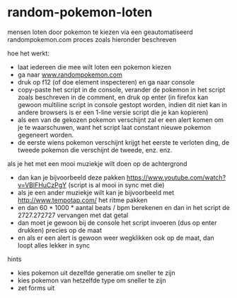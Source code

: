 # random-pokemon-loten
mensen loten door pokemon te kiezen
via een geautomatiseerd randompokemon.com proces zoals hieronder beschreven

hoe het werkt:
* laat iedereen die mee wilt loten een pokemon kiezen
* ga naar www.randompokemon.com
* druk op f12 (of doe element inspecteren) en ga naar console
* copy-paste het script in de console, verander de pokemon in het script zoals beschreven in de comment, en druk op enter (in firefox kan gewoon multiline script in console gestopt worden, indien dit niet kan in andere browsers is er een 1-line versie script die je kan kopieren)
* als een van de gekozen pokemon verschijnt zal er een alert komen om je te waarschuwen, want het script laat constant nieuwe pokemon gegeneert worden.
* de eerste wiens pokemon verschijnt krijgt het eerste te verloten ding, de tweede pokemon die verschijnt de tweede, enz. enz.

als je het met een mooi muziekje wilt doen op de achtergrond
* dan kan je bijvoorbeeld deze pakken https://www.youtube.com/watch?v=VBlFHuCzPgY (script is al mooi in sync met die) 
* als je een ander muziekje wilt kan je bijvoorbeeld met http://www.tempotap.com/ het ritme pakken 
* en dan 60 * 1000 * aantal beats / bpm berekenen en dan in het script de 2727.272727 vervangen met dat getal
* dan moet je gewoon bij de console het script invoeren (dus op enter drukken) precies op de maat
* en als er een alert is gewoon weer wegklikken ook op de maat, dan loopt alles lekker in sync

hints
* kies pokemon uit dezelfde generatie om sneller te zijn
* kies pokemon van hetzelfde type om sneller te zijn
* zet forms uit
